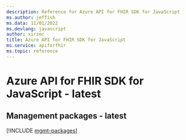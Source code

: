 ```yaml
---
description: Reference for Azure API for FHIR SDK for JavaScript
ms.author: jeffish
ms.data: 11/01/2022
ms.devlang: javascript
author: xirzec
title: Azure API for FHIR SDK for JavaScript
ms.service: apiforfhir
ms.topic: reference
---
```

# Azure API for FHIR SDK for JavaScript - latest

## Management packages - latest
[!INCLUDE [mgmt-packages](api-for-fhir-mgmt-index.md)]